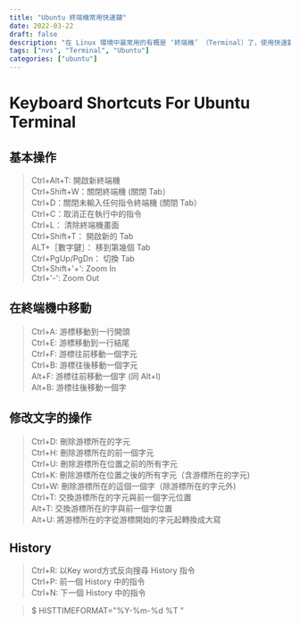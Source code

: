 ```yaml
---
title: "Ubuntu 終端機常用快速鍵"
date: 2022-03-22
draft: false
description: "在 Linux 環境中最常用的有概是 ‘終端機’ （Terminal）了，使用快速鍵更能幫助你加快了日常的工作"
tags: ["nvs", "Terminal", "Ubuntu"]
categories: ["ubuntu"]
---
```


# Keyboard Shortcuts For Ubuntu Terminal

## 基本操作
> Ctrl+Alt+T: 開啟新終端機  
> Ctrl+Shift+W：關閉終端機 (關閉 Tab）  
> Ctrl+D：關閉未輸入任何指令終端機 (關閉 Tab）  
> Ctrl+C：取消正在執行中的指令  
> Ctrl+L： 清除終端機畫面  
> Ctrl+Shift+T： 開啟新的 Tab  
> ALT+［數字鍵］： 移到第幾個 Tab  
> Ctrl+PgUp/PgDn： 切換 Tab  
> Ctrl+Shift+'+': Zoom In   
> Ctrl+'-': Zoom Out

## 在終端機中移動
>Ctrl+A: 游標移動到一行開頭  
>Ctrl+E: 游標移動到一行結尾  
>Ctrl+F: 游標往前移動一個字元  
>Ctrl+B: 游標往後移動一個字元  
>Alt+F: 游標往前移動一個字 (同 Alt+l)  
>Alt+B: 游標往後移動一個字

## 修改文字的操作
>Ctrl+D: 刪除游標所在的字元  
>Ctrl+H: 刪除游標所在的前一個字元  
>Ctrl+U: 刪除游標所在位置之前的所有字元  
>Ctrl+K: 刪除游標所在位置之後的所有字元（含游標所在的字元)  
>Ctrl+W: 刪除游標所在的這個一個字（除游標所在的字元外)  
>Ctrl+T: 交換游標所在的字元與前一個字元位置  
>Alt+T: 交換游標所在的字與前一個字位置  
>Alt+U: 將游標所在的字從游標開始的字元起轉換成大寫 

## History
>Ctrl+R: 以Key word方式反向搜尋 History 指令  
>Ctrl+P: 前一個 History 中的指令  
>Ctrl+N: 下一個 History 中的指令  

>$ HISTTIMEFORMAT="%Y-%m-%d %T "